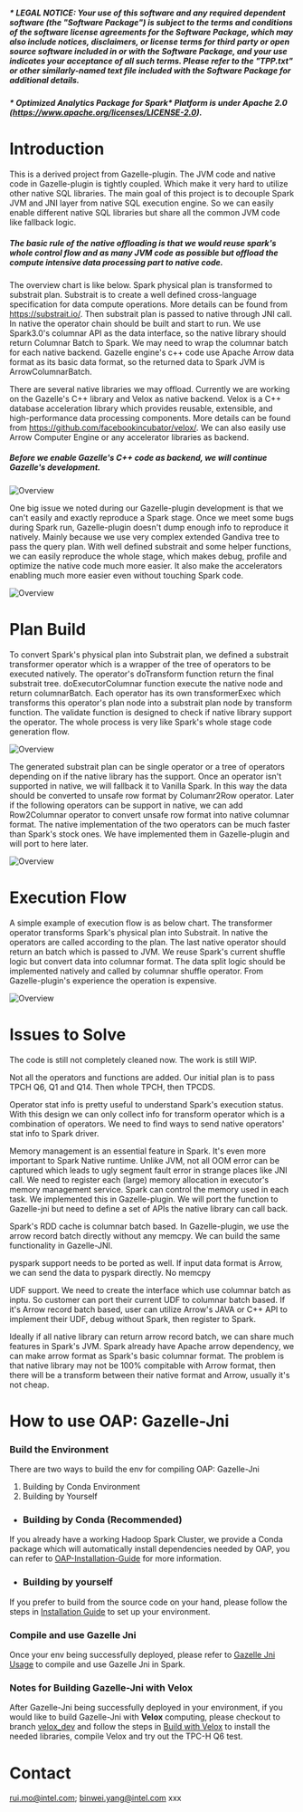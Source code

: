 ##### \* LEGAL NOTICE: Your use of this software and any required dependent software (the "Software Package") is subject to the terms and conditions of the software license agreements for the Software Package, which may also include notices, disclaimers, or license terms for third party or open source software included in or with the Software Package, and your use indicates your acceptance of all such terms. Please refer to the "TPP.txt" or other similarly-named text file included with the Software Package for additional details.

##### \* Optimized Analytics Package for Spark* Platform is under Apache 2.0 (https://www.apache.org/licenses/LICENSE-2.0).

# Introduction

This is a derived project from Gazelle-plugin. The JVM code and native code in Gazelle-plugin is tightly coupled. Which make it very hard to utilize other native SQL libraries. The main goal of this project is to decouple Spark JVM and JNI layer from native SQL execution engine. So we can easily enable different native SQL libraries but share all the common JVM code like fallback logic. 
##### The basic rule of the native offloading is that we would reuse spark's whole control flow and as many JVM code as possible but offload the compute intensive data processing part to native code.

The overview chart is like below. Spark physical plan is transformed to substrait plan. Substrait is to create a well defined cross-language specification for data compute operations. More details can be found from https://substrait.io/. Then substrait plan is passed to native through JNI call. In native the operator chain should be built and start to run. We use Spark3.0's columnar API as the data interface, so the native library should return Columnar Batch to Spark. We may need to wrap the columnar batch for each native backend. Gazelle engine's c++ code use Apache Arrow data format as its basic data format, so the returned data to Spark JVM is ArrowColumnarBatch.

There are several native libraries we may offload. Currently we are working on the Gazelle's C++ library and Velox as native backend. Velox is a C++ database acceleration library which provides reusable, extensible, and high-performance data processing components. More details can be found from https://github.com/facebookincubator/velox/. We can also easily use Arrow Computer Engine or any accelerator libraries as backend.

##### Before we enable Gazelle's C++ code as backend, we will continue Gazelle's development.

![Overview](./docs/image/Gazelle-jni.png)

One big issue we noted during our Gazelle-plugin development is that we can't easily and exactly reproduce a Spark stage. Once we meet some bugs during Spark run, Gazelle-plugin doesn't dump enough info to reproduce it natively. Mainly because we use very complex extended Gandiva tree to pass the query plan. With well defined substrait and some helper functions, we can easily reproduce the whole stage, which makes debug, profile and optimize the native code much more easier. It also make the accelerators enabling much more easier even without touching Spark code.

![Overview](./docs/image/reproduce_natively.png)

# Plan Build

To convert Spark's physical plan into Substrait plan, we defined a substrait transformer operator which is a wrapper of the tree of operators to be executed natively. The operator's doTransform function return the final substrait tree. doExecutorColumnar function execute the native node and return columnarBatch. Each operator has its own transformerExec which transforms this operator's plan node into a substrait plan node by transform function. The validate function is designed to check if native library support the operator. The whole process is very like Spark's whole stage code generation flow.

![Overview](./docs/image/operators.png)

The generated substrait plan can be single operator or a tree of operators depending on if the native library has the support. Once an operator isn't supported in native, we will fallback it to Vanilla Spark. In this way the data should be converted to unsafe row format by Columanr2Row operator. Later if the following operators can be support in native, we can add Row2Columnar operator to convert unsafe row format into native columnar format. The native implementation of the two operators can be much faster than Spark's stock ones. We have implemented them in Gazelle-plugin and will port to here later.

![Overview](./docs/image/overall_design.png)


# Execution Flow

A simple example of execution flow is as below chart. The transformer operator transforms Spark's physical plan into Substrait. In native the operators are called according to the plan. The last native operator should return an batch which is passed to JVM. We reuse Spark's current shuffle logic but convert data into columnar format. The data split logic should be implemented natively and called by columnar shuffle operator. From Gazelle-plugin's experience the operation is expensive. 

![Overview](./docs/image/flow.png)

# Issues to Solve

The code is still not completely cleaned now. The work is still WIP.

Not all the operators and functions are added. Our initial plan is to pass TPCH Q6, Q1 and Q14. Then whole TPCH, then TPCDS.

Operator stat info is pretty useful to understand Spark's execution status. With this design we can only collect info for transform operator which is a combination of operators. We need to find ways to send native operators' stat info to Spark driver.

Memory management is an essential feature in Spark. It's even more important to Spark Native runtime. Unlike JVM, not all OOM error can be captured which leads to ugly segment fault error in strange places like JNI call. We need to register each (large) memory allocation in executor's memory management service. Spark can control the memory used in each task. We implemented this in Gazelle-plugin. We will port the function to Gazelle-jni but need to define a set of APIs the native library can call back.

Spark's RDD cache is columnar batch based. In Gazelle-plugin, we use the arrow record batch directly without any memcpy. We can build the same functionality in Gazelle-JNI.

pyspark support needs to be ported as well. If input data format is Arrow, we can send the data to pyspark directly. No memcpy

UDF support. We need to create the interface which use columnar batch as inptu. So customer can port their current UDF to columnar batch based. If it's Arrow record batch based, user can utilize Arrow's JAVA or C++ API to implement their UDF, debug without Spark, then register to Spark.

Ideally if all native library can return arrow record batch, we can share much features in Spark's JVM. Spark already have Apache arrow dependency, we can make arrow format as Spark's basic columnar format. The problem is that native library may not be 100% compitable with Arrow format, then there will be a transform between their native format and Arrow, usually it's not cheap.

# How to use OAP: Gazelle-Jni

### Build the Environment

There are two ways to build the env for compiling OAP: Gazelle-Jni
1. Building by Conda Environment
2. Building by Yourself

- ### Building by Conda (Recommended)

If you already have a working Hadoop Spark Cluster, we provide a Conda package which will automatically install dependencies needed by OAP, you can refer to [OAP-Installation-Guide](./docs/OAP-Installation-Guide.md) for more information.

- ### Building by yourself

If you prefer to build from the source code on your hand, please follow the steps in [Installation Guide](./docs/GazelleJniInstallation.md) to set up your environment.

### Compile and use Gazelle Jni

Once your env being successfully deployed, please refer to [Gazelle Jni Usage](./docs/GazelleJniUsage.md) to compile and use Gazelle Jni in Spark.

### Notes for Building Gazelle-Jni with Velox

After Gazelle-Jni being successfully deployed in your environment, if you would like to build Gazelle-Jni with **Velox** computing, please checkout to branch [velox_dev](https://github.com/oap-project/gazelle-jni/tree/velox_dev) and follow the steps in [Build with Velox](./docs/Velox.md) to install the needed libraries, compile Velox and try out the TPC-H Q6 test.

# Contact

rui.mo@intel.com; binwei.yang@intel.com
xxx

